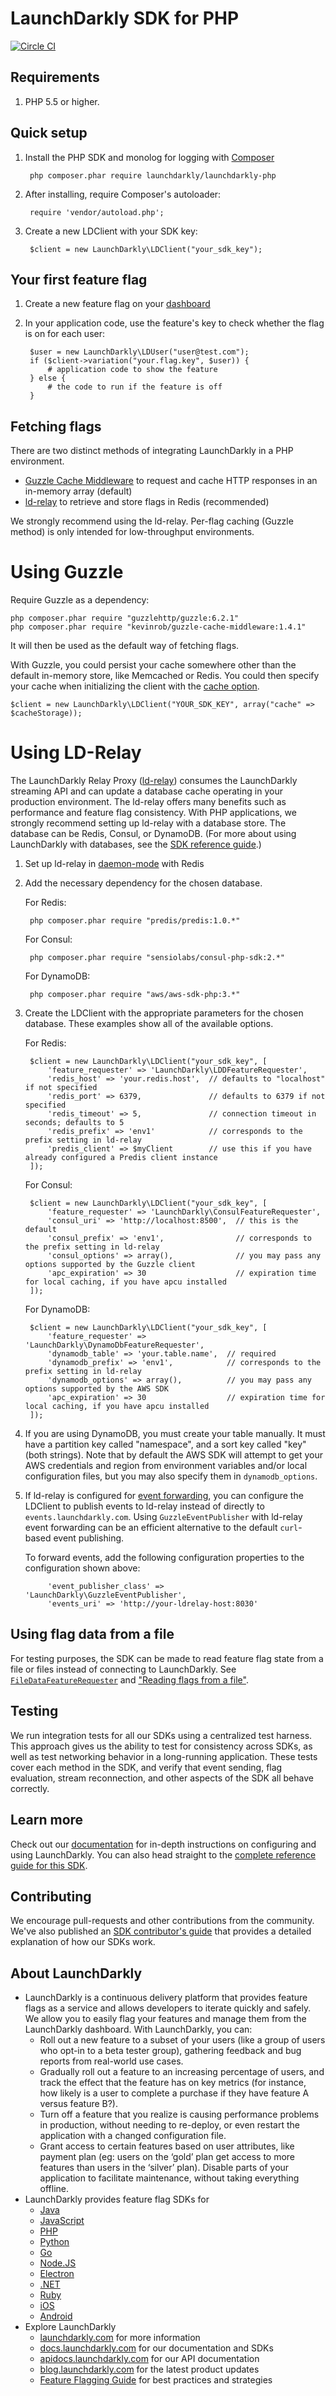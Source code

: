 LaunchDarkly SDK for PHP
===========================

[![Circle CI](https://circleci.com/gh/launchdarkly/php-client.svg?style=svg)](https://circleci.com/gh/launchdarkly/php-client)

Requirements
------------
1. PHP 5.5 or higher. 

Quick setup
-----------

1. Install the PHP SDK and monolog for logging with [Composer](https://getcomposer.org/)

        php composer.phar require launchdarkly/launchdarkly-php

1. After installing, require Composer's autoloader:

		require 'vendor/autoload.php';

1. Create a new LDClient with your SDK key:

        $client = new LaunchDarkly\LDClient("your_sdk_key");

Your first feature flag
-----------------------

1. Create a new feature flag on your [dashboard](https://app.launchdarkly.com)

2. In your application code, use the feature's key to check whether the flag is on for each user:

        $user = new LaunchDarkly\LDUser("user@test.com");
        if ($client->variation("your.flag.key", $user)) {
            # application code to show the feature
        } else {
            # the code to run if the feature is off
        }

Fetching flags
--------------

There are two distinct methods of integrating LaunchDarkly in a PHP environment.  

* [Guzzle Cache Middleware](https://github.com/Kevinrob/guzzle-cache-middleware) to request and cache HTTP responses in an in-memory array (default)
* [ld-relay](https://github.com/launchdarkly/ld-relay) to retrieve and store flags in Redis (recommended)

We strongly recommend using the ld-relay.  Per-flag caching (Guzzle method) is only intended for low-throughput environments.

Using Guzzle
============

Require Guzzle as a dependency:

    php composer.phar require "guzzlehttp/guzzle:6.2.1"
    php composer.phar require "kevinrob/guzzle-cache-middleware:1.4.1"

It will then be used as the default way of fetching flags.

With Guzzle, you could persist your cache somewhere other than the default in-memory store, like Memcached or Redis.  You could then specify your cache when initializing the client with the [cache option](https://github.com/launchdarkly/php-client/blob/master/src/LaunchDarkly/LDClient.php#L44).

    $client = new LaunchDarkly\LDClient("YOUR_SDK_KEY", array("cache" => $cacheStorage));


Using LD-Relay
==============

The LaunchDarkly Relay Proxy ([ld-relay](https://github.com/launchdarkly/ld-relay)) consumes the LaunchDarkly streaming API and can update a database cache operating in your production environment. The ld-relay offers many benefits such as performance and feature flag consistency. With PHP applications, we strongly recommend setting up ld-relay with a database store. The database can be Redis, Consul, or DynamoDB. (For more about using LaunchDarkly with databases, see the [SDK reference guide](https://docs.launchdarkly.com/v2.0/docs/using-a-persistent-feature-store).)

1. Set up ld-relay in [daemon-mode](https://github.com/launchdarkly/ld-relay#redis-storage-and-daemon-mode) with Redis

2. Add the necessary dependency for the chosen database.

    For Redis:

        php composer.phar require "predis/predis:1.0.*"

    For Consul:

        php composer.phar require "sensiolabs/consul-php-sdk:2.*"

    For DynamoDB:

        php composer.phar require "aws/aws-sdk-php:3.*"

3. Create the LDClient with the appropriate parameters for the chosen database. These examples show all of the available options.

    For Redis:

        $client = new LaunchDarkly\LDClient("your_sdk_key", [
            'feature_requester' => 'LaunchDarkly\LDDFeatureRequester',
            'redis_host' => 'your.redis.host',  // defaults to "localhost" if not specified
            'redis_port' => 6379,               // defaults to 6379 if not specified
            'redis_timeout' => 5,               // connection timeout in seconds; defaults to 5
            'redis_prefix' => 'env1'            // corresponds to the prefix setting in ld-relay
            'predis_client' => $myClient        // use this if you have already configured a Predis client instance
        ]);

    For Consul:

        $client = new LaunchDarkly\LDClient("your_sdk_key", [
            'feature_requester' => 'LaunchDarkly\ConsulFeatureRequester',
            'consul_uri' => 'http://localhost:8500',  // this is the default
            'consul_prefix' => 'env1',                // corresponds to the prefix setting in ld-relay
            'consul_options' => array(),              // you may pass any options supported by the Guzzle client
            'apc_expiration' => 30                    // expiration time for local caching, if you have apcu installed
        ]);

    For DynamoDB:

        $client = new LaunchDarkly\LDClient("your_sdk_key", [
            'feature_requester' => 'LaunchDarkly\DynamoDbFeatureRequester',
            'dynamodb_table' => 'your.table.name',  // required
            'dynamodb_prefix' => 'env1',            // corresponds to the prefix setting in ld-relay
            'dynamodb_options' => array(),          // you may pass any options supported by the AWS SDK
            'apc_expiration' => 30                  // expiration time for local caching, if you have apcu installed
        ]);

4. If you are using DynamoDB, you must create your table manually. It must have a partition key called "namespace", and a sort key called "key" (both strings). Note that by default the AWS SDK will attempt to get your AWS credentials and region from environment variables and/or local configuration files, but you may also specify them in `dynamodb_options`.

5. If ld-relay is configured for [event forwarding](https://github.com/launchdarkly/ld-relay#event-forwarding), you can configure the LDClient to publish events to ld-relay instead of directly to `events.launchdarkly.com`. Using `GuzzleEventPublisher` with ld-relay event forwarding can be an efficient alternative to the default `curl`-based event publishing.

    To forward events, add the following configuration properties to the configuration shown above:

            'event_publisher_class' => 'LaunchDarkly\GuzzleEventPublisher',
            'events_uri' => 'http://your-ldrelay-host:8030'

Using flag data from a file
---------------------------

For testing purposes, the SDK can be made to read feature flag state from a file or files instead of connecting to LaunchDarkly. See [`FileDataFeatureRequester`](https://github.com/launchdarkly/php-client/blob/master/FileDataFeatureRequester.php) and ["Reading flags from a file"](https://docs.launchdarkly.com/docs/reading-flags-from-a-file).

Testing
-------

We run integration tests for all our SDKs using a centralized test harness. This approach gives us the ability to test for consistency across SDKs, as well as test networking behavior in a long-running application. These tests cover each method in the SDK, and verify that event sending, flag evaluation, stream reconnection, and other aspects of the SDK all behave correctly.

Learn more
-----------

Check out our [documentation](http://docs.launchdarkly.com) for in-depth instructions on configuring and using LaunchDarkly. You can also head straight to the [complete reference guide for this SDK](http://docs.launchdarkly.com/docs/php-sdk-reference).

Contributing
------------

We encourage pull-requests and other contributions from the community. We've also published an [SDK contributor's guide](http://docs.launchdarkly.com/docs/sdk-contributors-guide) that provides a detailed explanation of how our SDKs work.

About LaunchDarkly
------------------

* LaunchDarkly is a continuous delivery platform that provides feature flags as a service and allows developers to iterate quickly and safely. We allow you to easily flag your features and manage them from the LaunchDarkly dashboard.  With LaunchDarkly, you can:
    * Roll out a new feature to a subset of your users (like a group of users who opt-in to a beta tester group), gathering feedback and bug reports from real-world use cases.
    * Gradually roll out a feature to an increasing percentage of users, and track the effect that the feature has on key metrics (for instance, how likely is a user to complete a purchase if they have feature A versus feature B?).
    * Turn off a feature that you realize is causing performance problems in production, without needing to re-deploy, or even restart the application with a changed configuration file.
    * Grant access to certain features based on user attributes, like payment plan (eg: users on the ‘gold’ plan get access to more features than users in the ‘silver’ plan). Disable parts of your application to facilitate maintenance, without taking everything offline.
* LaunchDarkly provides feature flag SDKs for
    * [Java](http://docs.launchdarkly.com/docs/java-sdk-reference "Java SDK")
    * [JavaScript](http://docs.launchdarkly.com/docs/js-sdk-reference "LaunchDarkly JavaScript SDK")
    * [PHP](http://docs.launchdarkly.com/docs/php-sdk-reference "LaunchDarkly PHP SDK")
    * [Python](http://docs.launchdarkly.com/docs/python-sdk-reference "LaunchDarkly Python SDK")
    * [Go](http://docs.launchdarkly.com/docs/go-sdk-reference "LaunchDarkly Go SDK")
    * [Node.JS](http://docs.launchdarkly.com/docs/node-sdk-reference "LaunchDarkly Node SDK")
    * [Electron](http://docs.launchdarkly.com/docs/electron-sdk-reference "LaunchDarkly Electron SDK")
    * [.NET](http://docs.launchdarkly.com/docs/dotnet-sdk-reference "LaunchDarkly .Net SDK")
    * [Ruby](http://docs.launchdarkly.com/docs/ruby-sdk-reference "LaunchDarkly Ruby SDK")
    * [iOS](http://docs.launchdarkly.com/docs/ios-sdk-reference "LaunchDarkly iOS SDK")
    * [Android](http://docs.launchdarkly.com/docs/android-sdk-reference "LaunchDarkly Android SDK")
* Explore LaunchDarkly
    * [launchdarkly.com](http://www.launchdarkly.com/ "LaunchDarkly Main Website") for more information
    * [docs.launchdarkly.com](http://docs.launchdarkly.com/  "LaunchDarkly Documentation") for our documentation and SDKs
    * [apidocs.launchdarkly.com](http://apidocs.launchdarkly.com/  "LaunchDarkly API Documentation") for our API documentation
    * [blog.launchdarkly.com](http://blog.launchdarkly.com/  "LaunchDarkly Blog Documentation") for the latest product updates
    * [Feature Flagging Guide](https://github.com/launchdarkly/featureflags/  "Feature Flagging Guide") for best practices and strategies
